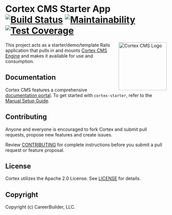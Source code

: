 # Cortex CMS Starter App [![Build Status](https://semaphoreci.com/api/v1/employer-site-content-products/cortex-starter/branches/master/shields_badge.svg)](https://semaphoreci.com/employer-site-content-products/cortex-starter) [![Maintainability](https://api.codeclimate.com/v1/badges/25153126e5743c9cd51d/maintainability)](https://codeclimate.com/github/cortex-cms/cortex-starter/maintainability) [![Test Coverage](https://api.codeclimate.com/v1/badges/25153126e5743c9cd51d/test_coverage)](https://codeclimate.com/github/cortex-cms/cortex-starter/test_coverage)
<img align="right" height="150"
     src="https://hiring-assets.careerbuilder.com/branding/cortex-logo.svg"
     alt="Cortex CMS Logo">

This project acts as a starter/demo/template Rails application that pulls in and mounts [Cortex CMS Engine](https://github.com/cortex-cms/cortex/) and makes it available for use and consumption.

## Documentation

Cortex CMS features a comprehensive [documentation portal](https://docs.cortexcms.org). To get started with `cortex-starter`, refer to the [Manual Setup Guide](https://docs.cortexcms.org/basics/setup/manual-setup).

## Contributing

Anyone and everyone is encouraged to fork Cortex and submit pull requests, propose new features and create issues.

Review [CONTRIBUTING](CONTRIBUTING.md) for complete instructions before you submit a pull request or feature proposal.

## License

Cortex utilizes the Apache 2.0 License. See [LICENSE](LICENSE.md) for details.

## Copyright

Copyright (c) CareerBuilder, LLC.
